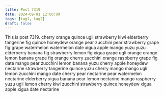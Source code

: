 ```yaml
---
title: Post 7319
date: 2024-09-01 12:00:00
tags: [tag1, tag2]
draft: false
---
```

This is post 7319.
cherry
orange
quince
ugli
strawberry
kiwi
elderberry
tangerine
fig
quince
honeydew
orange
pear
zucchini
pear
strawberry
grape
fig
grape
watermelon
watermelon
date
xigua
apple
mango
yuzu
yuzu
elderberry
banana
fig
strawberry
lemon
fig
xigua
grape
ugli
orange
orange
lemon
banana
grape
fig
orange
cherry
zucchini
orange
raspberry
grape
fig
date
mango
pear
zucchini
lemon
banana
yuzu
cherry
apple
honeydew
nectarine
strawberry
tangerine
quince
yuzu
cherry
mango
mango
ugli
lemon
zucchini
mango
date
cherry
pear
nectarine
pear
watermelon
nectarine
elderberry
xigua
banana
pear
lemon
nectarine
mango
raspberry
yuzu
ugli
lemon
cherry
kiwi
zucchini
strawberry
quince
honeydew
xigua
apple
xigua
date
nectarine
